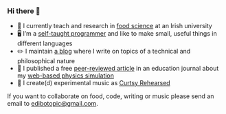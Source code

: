 ### Hi there 👋

- 🧪 I currently teach and research in [food science](https://scholar.google.com/citations?user=aw1EnaIAAAAJ&hl=en) at an Irish
university
- 🖥️ I’m a [self-taught programmer](https://github.com/edibotopic?tab=repositories) and like to make small, useful things in different languages
- ✏️  I maintain [a blog](https://edibotopic.com) where I write on topics of a technical and philosophical nature
- 📜 I published a free [peer-reviewed article](https://pubs.acs.org/doi/10.1021/acs.jchemed.2c01201) in an education journal about
my [web-based physics simulation](https://github.com/edibotopic/stokes-law)
- 🎹 I create(d) experimental music as [Curtsy Rehearsed](https://curtsyrehearsed.bandcamp.com/)

If you want to collaborate on food, code, writing or music please send an email to [edibotopic@gmail.com](mailto:edibotopic@gmail.com).
